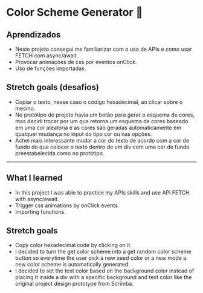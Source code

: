 
# Color Scheme Generator 🎨


## Aprendizados
* Neste projeto consegui me familiarizar com o uso de APIs e como usar FETCH com async/await.
* Provocar animações de css por eventos onClick.
* Uso de funções importadas.

## Stretch goals (desafios)
* Copiar o texto, nesse caso o código hexadecimal, ao clicar sobre o mesmo.
* No protótipo do projeto havia um botão para gerar o esquema de cores, mas decidi trocar por um que retorna um esquema de cores baseado em uma cor aleatória e as cores são geradas automaticamente em qualquer mudança no input do tipo cor ou nas opções.
* Achei mais interessante mudar a cor do texto de acordo com a cor de fundo do que colocar o texto dentro de um div com uma cor de fundo preestabelecida como no protótipo.

----------------------------------------------------------------------------------------------------------------------------------------------------------------------------------

## What I learned
* In this project I was able to practice my APIs skills and use API FETCH with async/await.
* Trigger css animations by onClick events.
* Importing functions.

## Stretch goals 
* Copy color hexadecimal code by clicking on it.
* I decided to turn the get color scheme into a get random color scheme button so everytime the user pick a new seed color or a new mode a new color scheme is automatically generated.
* I decided to set the text color based on the background color instead of placing it inside a div with a specific background and text color like the original project design prototype from Scrimba.
